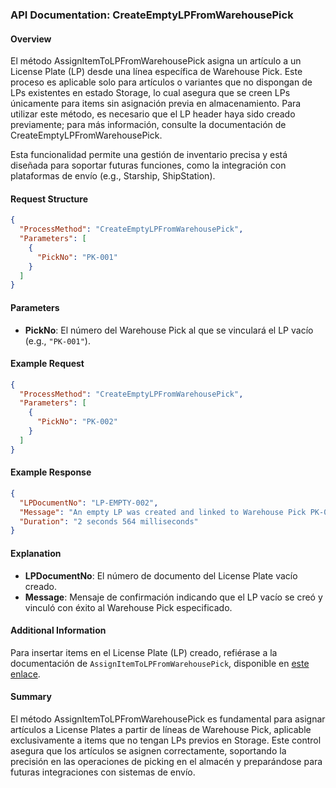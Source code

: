 ### API Documentation: CreateEmptyLPFromWarehousePick

#### Overview
El método AssignItemToLPFromWarehousePick asigna un artículo a un License Plate (LP) desde una línea específica de Warehouse Pick. Este proceso es aplicable solo para artículos o variantes que no dispongan de LPs existentes en estado Storage, lo cual asegura que se creen LPs únicamente para items sin asignación previa en almacenamiento. Para utilizar este método, es necesario que el LP header haya sido creado previamente; para más información, consulte la documentación de CreateEmptyLPFromWarehousePick.

Esta funcionalidad permite una gestión de inventario precisa y está diseñada para soportar futuras funciones, como la integración con plataformas de envío (e.g., Starship, ShipStation).

#### Request Structure
```json
{
  "ProcessMethod": "CreateEmptyLPFromWarehousePick",
  "Parameters": [
    {
      "PickNo": "PK-001"
    }
  ]
}
```

#### Parameters
- **PickNo**: El número del Warehouse Pick al que se vinculará el LP vacío (e.g., `"PK-001"`).

#### Example Request
```json
{
  "ProcessMethod": "CreateEmptyLPFromWarehousePick",
  "Parameters": [
    {
      "PickNo": "PK-002"
    }
  ]
}
```

#### Example Response
```json
{
  "LPDocumentNo": "LP-EMPTY-002",
  "Message": "An empty LP was created and linked to Warehouse Pick PK-002 successfully.",
  "Duration": "2 seconds 564 milliseconds"
}
```

#### Explanation
- **LPDocumentNo**: El número de documento del License Plate vacío creado.
- **Message**: Mensaje de confirmación indicando que el LP vacío se creó y vinculó con éxito al Warehouse Pick especificado.

#### Additional Information
Para insertar items en el License Plate (LP) creado, refiérase a la documentación de `AssignItemToLPFromWarehousePick`, disponible en [este enlace](https://dev.azure.com/MSCloudExperts/Plur-e/_wiki/wikis/Plur-e.wiki/649/AssignItemToLPFromWarehousePick).

#### Summary
El método AssignItemToLPFromWarehousePick es fundamental para asignar artículos a License Plates a partir de líneas de Warehouse Pick, aplicable exclusivamente a items que no tengan LPs previos en Storage. Este control asegura que los artículos se asignen correctamente, soportando la precisión en las operaciones de picking en el almacén y preparándose para futuras integraciones con sistemas de envío.



